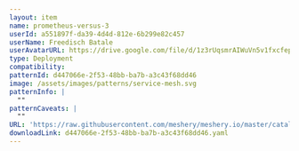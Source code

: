 ```yaml
---
layout: item
name: prometheus-versus-3
userId: a551897f-da39-4d4d-812e-6b299e82c457
userName: Freedisch Batale
userAvatarURL: https://drive.google.com/file/d/1z3rUqsmrAIWuVn5v1fxcfepXL7JkQT_0/view?usp=drive_link
type: Deployment
compatibility: 
patternId: d447066e-2f53-48bb-ba7b-a3c43f68dd46
image: /assets/images/patterns/service-mesh.svg
patternInfo: |
  ""
patternCaveats: |
  ""
URL: 'https://raw.githubusercontent.com/meshery/meshery.io/master/catalog/d447066e-2f53-48bb-ba7b-a3c43f68dd46.yaml'
downloadLink: d447066e-2f53-48bb-ba7b-a3c43f68dd46.yaml
---
```

